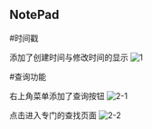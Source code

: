 ## NotePad

#时间戳

添加了创建时间与修改时间的显示
![1](/picture/task1.png)

#查询功能

右上角菜单添加了查询按钮
![2-1](/picture/task2-1.png)

点击进入专门的查找页面
![2-2](/picture/task2-2.png)
